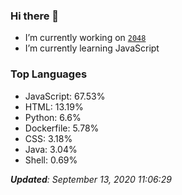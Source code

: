 ### Hi there 👋

<!--
**Robert-96/Robert-96** is a ✨ _special_ ✨ repository because its `README.md` (this file) appears on your GitHub profile.

Here are some ideas to get you started:

- 🔭 I’m currently working on ...
- 🌱 I’m currently learning ...
- 👯 I’m looking to collaborate on ...
- 🤔 I’m looking for help with ...
- 💬 Ask me about ...
- 📫 How to reach me: ...
- 😄 Pronouns: ...
- ⚡ Fun fact: ...
-->

- I’m currently working on [`2048`](https://github.com/Robert-96/2048)
- I’m currently learning JavaScript

### Top Languages

* JavaScript: 67.53%
* HTML: 13.19%
* Python: 6.6%
* Dockerfile: 5.78%
* CSS: 3.18%
* Java: 3.04%
* Shell: 0.69%


***Updated**: September 13, 2020 11:06:29*